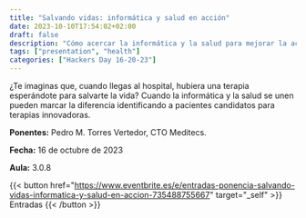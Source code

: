 ```yaml
---
title: "Salvando vidas: informática y salud en acción"
date: 2023-10-10T17:54:02+02:00
draft: false
description: "Cómo acercar la informática y la salud para mejorar la actuación ante pacientes"
tags: ["presentation", "health"]
categories: ["Hackers Day 16-20-23"]
---
```


¿Te imaginas que, cuando llegas al hospital, hubiera una terapia esperándote para salvarte la vida? Cuando la informática y la salud se unen pueden marcar la diferencia identificando a pacientes candidatos para terapias innovadoras.

**Ponentes:** Pedro M. Torres Vertedor, CTO Meditecs.

**Fecha:** 16 de octubre de 2023

**Aula:** 3.0.8

{{< button href="https://www.eventbrite.es/e/entradas-ponencia-salvando-vidas-informatica-y-salud-en-accion-735488755667" target="_self" >}}
Entradas
{{< /button >}}